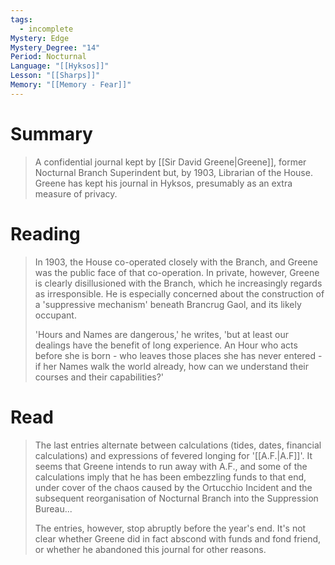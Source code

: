 ```yaml
---
tags:
  - incomplete
Mystery: Edge
Mystery_Degree: "14"
Period: Nocturnal
Language: "[[Hyksos]]"
Lesson: "[[Sharps]]"
Memory: "[[Memory - Fear]]"
---
```

# Summary
>A confidential journal kept by [[Sir David Greene|Greene]], former Nocturnal Branch Superindent but, by 1903, Librarian of the House. Greene has kept his journal in Hyksos, presumably as an extra measure of privacy.
# Reading
> In 1903, the House co-operated closely with the Branch, and Greene was the public face of that co-operation. In private, however, Greene is clearly disillusioned with the Branch, which he increasingly regards as irresponsible. He is especially concerned about the construction of a 'suppressive mechanism' beneath Brancrug Gaol, and its likely occupant.
> 
> 'Hours and Names are dangerous,' he writes, 'but at least our dealings have the benefit of long experience. An Hour who acts before she is born - who leaves those places she has never entered - if her Names walk the world already, how can we understand their courses and their capabilities?'
# Read
> The last entries alternate between calculations (tides, dates, financial calculations) and expressions of fevered longing for '[[A.F.|A.F]]'. It seems that Greene intends to run away with A.F., and some of the calculations imply that he has been embezzling funds to that end, under cover of the chaos caused by the Ortucchio Incident and the subsequent reorganisation of Nocturnal Branch into the Suppression Bureau... 
> 
> The entries, however, stop abruptly before the year's end. It's not clear whether Greene did in fact abscond with funds and fond friend, or whether he abandoned this journal for other reasons.
